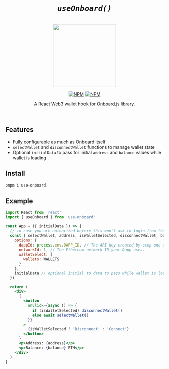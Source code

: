 <div align="center">

# _`useOnboard()`_

<br />
<img src="https://github.com/talentlessguy/use-onboard/blob/master/logo.svg" height="200px" />

[![NPM][npm-badge]][npm-url] [![NPM][dl-badge]][npm-url]

A React Web3 wallet hook for [Onboard.js](https://blocknative.com/onboard) library.

<br />
</div>

## Features

- Fully configurable as much as Onboard itself
- `selectWallet` and `disconnectWallet` functions to manage wallet state
- Optional `initialData` to pass for initial `address` and `balance` values while wallet is loading

## Install

```sh
pnpm i use-onboard
```

## Example

```jsx
import React from 'react'
import { useOnboard } from 'use-onboard'

const App = ({ initialData }) => {
  // in case you are authorized before this won't ask to login from the wallet
  const { selectWallet, address, isWalletSelected, disconnectWallet, balance } = useOnboard({
    options: {
      dappId: process.env.DAPP_ID, // The API key created by step one above
      networkId: 1, // The Ethereum network ID your Dapp uses.
      walletSelect: {
        wallets: WALLETS
      }
    },
    initialData // optional initial to data to pass while wallet is loading
  })

  return (
    <div>
      {
        <button
          onClick={async () => {
            if (isWalletSelected) disconnectWallet()
            else await selectWallet()
          }}
        >
          {isWalletSelected ? 'Disconnect' : 'Connect'}
        </button>
      }
      <p>Address: {address}</p>
      <p>Balance: {balance} ETH</p>
    </div>
  )
}
```

[npm-badge]: https://img.shields.io/npm/v/use-onboard?style=for-the-badge&color=4E8EE9&label=&logo=npm
[npm-url]: https://npmjs.com/package/use-onboard/swagger
[dl-badge]: https://img.shields.io/npm/dt/use-onboard?style=for-the-badge&color=4E8EE9
